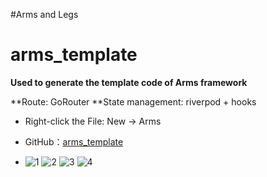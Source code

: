 #Arms and Legs
# arms_template

**Used to generate the template code of Arms framework**

**Route: GoRouter
**State management: riverpod + hooks

- Right-click the File: New -> Arms
- GitHub：[arms_template](https://github.com/AlanPaine/arms_template)

- ![1](https://github.com/user-attachments/assets/0e4cc32e-3880-4111-b27e-3b97a40f766e)
![2](https://github.com/user-attachments/assets/0ec7e689-c716-4d51-8f42-9875efcd6437)
![3](https://github.com/user-attachments/assets/cac75e63-01b9-49f0-9f71-e83b9d8fb9a9)
![4](https://github.com/user-attachments/assets/599fa4a6-1764-4f1a-a955-890a04c411a7)


